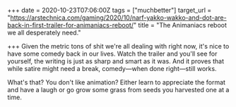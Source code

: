 +++
date = 2020-10-23T07:06:00Z
tags = ["muchbetter"]
target_url = "https://arstechnica.com/gaming/2020/10/narf-yakko-wakko-and-dot-are-back-in-first-trailer-for-animaniacs-reboot/"
title = "The Animaniacs reboot we all desperately need."

+++
Given the metric tons of shit we're all dealing with right now, it's nice to have some comedy back in our lives. Watch the trailer and you'll see for yourself, the writing is just as sharp and smart as it was. And it proves that while satire might need a break, comedy—when done right—still works.

What's that? You don't like animation? Either learn to appreciate the format and have a laugh or go grow some grass from seeds you harvested one at a time.